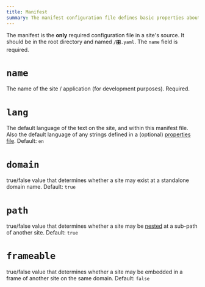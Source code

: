 ```yaml
---
title: Manifest
summary: The manifest configuration file defines basic properties about a site.
---
```


The manifest is the **only** required configuration file in a site's source.
It should be in the root directory and named `/🎛.yaml`.
The `name` field is required.

# `name`

The name of the site / application (for development purposes). Required.

# `lang`

The default language of the text on the site, and within this manifest file.
Also the default language of any strings defined in a
(optional) [properties file](/🗄/Article/settings/properties.md).
Default: `en`

# `domain`

true/false value that determines whether a site may exist at
a standalone domain name.  Default: `true`

# `path`

true/false value that determines whether a site may be 
[nested](/🗄/Article/settings/nested.md)
at a sub-path of another site.  Default: `true`

# `frameable`

true/false value that determines whether a site may be embedded in a frame
of another site on the same domain.  Default: `false`
